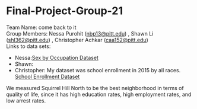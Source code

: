 # Final-Project-Group-21
Team Name: come back to it
<br>
Group Members: Nessa Purohit (nbp13@pitt.edu) , Shawn Li (shl362@pitt.edu) , Christopher Achkar (caa152@pitt.edu)
<br>
Links to data sets: 
- Nessa:[Sex by Occupation Dataset](https://data.wprdc.org/dataset/378e4a6c-550c-4e9c-bfb5-ca73c1c29cc7/resource/0b520f07-3f9d-48ce-8e9e-039cddd28417/download/sex-by-occupation-for-the-civilian-employed-population-16-years-and-over.csv)
- Shawn:
- Christopher: My dataset was school enrollment in 2015 by all races. [School Enrollment Dataset](https://data.wprdc.org/dataset/pittsburgh-american-community-survey-2015-school-enrollment/resource/eb1f8714-e0eb-4614-acfe-dfe0ebab942f)

We measured Squirrel Hill North to be the best neighborhood in terms of quality of life, since it has high education rates, high employment rates, and low arrest rates. 
